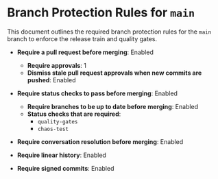 # Branch Protection Rules for `main`

This document outlines the required branch protection rules for the `main` branch to enforce the release train and quality gates.

- **Require a pull request before merging**: Enabled
  - **Require approvals**: 1
  - **Dismiss stale pull request approvals when new commits are pushed**: Enabled

- **Require status checks to pass before merging**: Enabled
  - **Require branches to be up to date before merging**: Enabled
  - **Status checks that are required**:
    - `quality-gates`
    - `chaos-test`

- **Require conversation resolution before merging**: Enabled

- **Require linear history**: Enabled

- **Require signed commits**: Enabled
